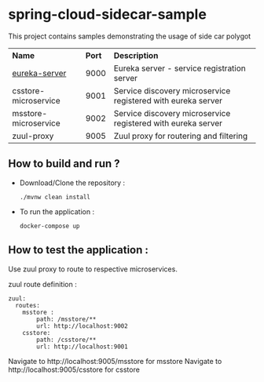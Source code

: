 # spring-cloud-sidecar-sample
This project contains samples demonstrating the usage of side car polygot

<table>


 <tr>
    <th style="text-align:left">Name</th>
    <th style="text-align:left">Port</th> 
    <th style="text-align:left">Description</th>
  </tr>
  <tr>
    <td><a href="https://github.com/BarathArivazhagan/spring-cloud-sidecar-sample/tree/master/eureka-server"> eureka-server</a></td>
    <td>9000</td>
    <td>Eureka server - service registration server</td>
  </tr>
  <tr>
    <td>csstore-microservice</td>
    <td>9001</td>
    <td>Service discovery microservice registered with eureka server</td>
  </tr>
  <tr>
    <td>msstore-microservice</td>
    <td>9002</td>
    <td>Service discovery microservice registered with eureka server</td>
  </tr>
  <tr>
    <td>zuul-proxy</td>
    <td>9005</td>
    <td>Zuul proxy for routering and filtering</td>
  </tr>
</table>


## How to build and run ?

 * Download/Clone the repository : 
   
   ```
   ./mvnw clean install

   ```

 * To run the application :

	  ```
	  docker-compose up

	  ```

## How to test the application : 

Use zuul proxy to route to respective microservices. 

zuul route definition : 

```
zuul:
  routes:
    msstore :       
        path: /msstore/**
        url: http://localhost:9002
    csstore: 
        path: /csstore/**
        url: http://localhost:9001

```
<div>
	<span>Navigate to http://localhost:9005/msstore for msstore </span>
    <span>Navigate to http://localhost:9005/csstore for csstore </span>
</div>



